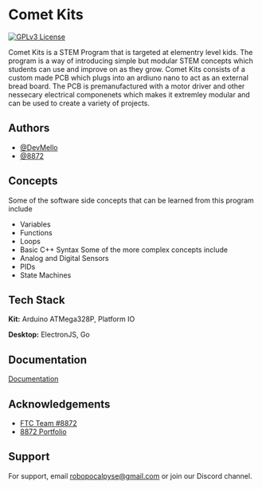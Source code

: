 
# Comet Kits

[![GPLv3 License](https://img.shields.io/badge/License-GPL%20v3-yellow.svg)](https://opensource.org/licenses/)


Comet Kits is a STEM Program that is targeted at elementry level kids. The program is a way of introducing simple but modular STEM concepts which students can use and improve on as they grow. Comet Kits consists of a custom made PCB which plugs into an ardiuno nano to act as an external bread board. The PCB is premanufactured with a motor driver and other nessecary electrical componenets which makes it extremley modular and can be used to create a variety of projects.


## Authors

- [@DevMello](https://www.github.com/DevMello)
- [@8872](https://www.github.com/8872)

## Concepts
Some of the software side concepts that can be learned from this program include
- Variables
- Functions
- Loops
- Basic C++ Syntax
Some of the more complex concepts include
- Analog and Digital Sensors
- PIDs
- State Machines
## Tech Stack

**Kit:** Arduino ATMega328P, Platform IO

**Desktop:**  ElectronJS, Go


## Documentation

[Documentation](https://cometkits.github.io/docs.html)


## Acknowledgements

 - [FTC Team #8872](https://wilcox-robotics-team.com/)
 - [8872 Portfolio](https://devmello.github.io/robotics)


## Support

For support, email robopocalpyse@gmail.com or join our Discord channel.

